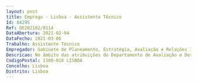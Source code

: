 ```yaml
--- 
layout: post
title: Emprego - Lisboa - Assistente Técnico
Id: 84295
Ref: OE202102/0114
DataAbertura: 2021-02-04
DataFecho: 2021-03-06
Trabalho: Assistente Técnico
Empregador: Gabinete de Planeamento, Estratégia, Avaliação e Relações Internacionais
Descricao: No âmbito das atribuições do Departamento de Avaliação e Desenvolvimento Organizacional  área de recursos humanos, em modelo de prestação centralizada de serviços comuns, assegurada pela Secretaria Geral do Ministério das Finanças (SGMF)
CodigoPostal: 1100-016 LISBOA
Concelho: Lisboa
Distrito: Lisboa
--- 
```

